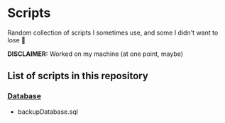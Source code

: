 # Scripts
Random collection of scripts I sometimes use, and some I didn't want to lose 🤷

**DISCLAIMER:** Worked on my machine (at one point, maybe)

## List of scripts in this repository

### [Database](./database)
* backupDatabase.sql
